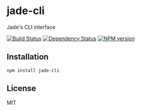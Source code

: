 # jade-cli

Jade's CLI interface

[![Build Status](https://img.shields.io/travis/jadejs/jade-cli/master.svg)](https://travis-ci.org/jadejs/jade-cli)
[![Dependency Status](https://img.shields.io/gemnasium/jadejs/jade-cli.svg)](https://gemnasium.com/jadejs/jade-cli)
[![NPM version](https://img.shields.io/npm/v/jade-cli.svg)](https://www.npmjs.org/package/jade-cli)

## Installation

    npm install jade-cli

## License

  MIT
